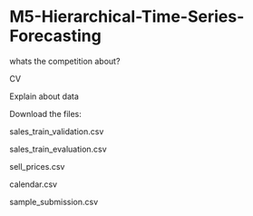 # M5-Hierarchical-Time-Series-Forecasting

whats the competition about?

CV

Explain about data 

Download the files: 

sales_train_validation.csv

sales_train_evaluation.csv

sell_prices.csv

calendar.csv

sample_submission.csv


